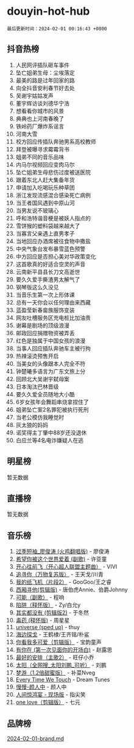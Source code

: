 # douyin-hot-hub

`最后更新时间：2024-02-01 00:16:43 +0800`

## 抖音热榜

1. 人民网评插队砸车事件
1. 坠亡姐弟生母：尘埃落定
1. 最美的路是过年回家的路
1. 向全抖音安利春节好去处
1. 吴谢宇姑姑发声
1. 董宇辉访谈刘德华宁浩
1. 想看看你城市的风景
1. 典典也上河南春晚了
1. 铁岭药厂爆炸系谣言
1. 河南大雪
1. 校方回应传插队奔驰男系高校教师
1. 拜登被曝寻求霉霉背书
1. 姐弟不同的音乐品味
1. 内马尔视频回应变肉马尔
1. 坠亡姐弟生母悲伤过度被送医院
1. 跟着东北人赶大集备年货
1. 申请加入吃喝玩乐种草团
1. 浙江发现流感混合感染死亡病例
1. 当王者国风遇到中原山河
1. 当男友说不玻璃心
1. 呼和浩特谐音梗是被妖人指点的
1. 雪饼猴的塑料袋越来越大了
1. 当寡言父亲遇上直男孝子
1. 当地回应办酒席被往食物中撒盐
1. 中央气象台发布暴雪蓝色预警
1. 中方回应是否担心美对华政策变化
1. 这首歌真的好适合空灵的声音
1. 云南新平县县长刀文高逝世
1. 要久久爱手撕渣男太解气了
1. 钢琴版这么久没见
1. 当音乐生第一次上形体课
1. 总有一天你会以任何理由来西藏
1. 蓝盈莹新春畲族服饰变装
1. 网友吐槽服务区充电桩比加油贵
1. 谢幕是剧场的顶级浪漫
1. 邮政回应捐赠物资被弄丢
1. 红色是独属于中国女孩的浪漫
1. 当事人回应插队奔驰车主被行拘
1. 热辣滚烫预售开启
1. 当美女的头像跟本人完全不符
1. 钟楚曦多语言为广东文旅上分
1. 回顾北大吴谢宇弑母案
1. 日本淘汰巴林晋级
1. 要久久爱全员随地大小酷
1. 6岁女孩年会舞蹈串烧拿捏住了
1. 姐弟坠亡案2名罪犯被执行死刑
1. 当老公模仿我睡觉时
1. 灰太狼的妈妈
1. 诺奖得主丁肇中88岁还没退休
1. 白应兰等4名电诈嫌疑人在逃

## 明星榜

暂无数据

## 直播榜

暂无数据

## 音乐榜

1. [过季短袖_廖俊涛 (火鸡翻唱版)](https://sf3-cdn-tos.douyinstatic.com/obj/tos-cn-ve-2774/ogQVJl0tRBKxQgZji7YClFEBrVDeHpPTWfCZbQ) - 廖俊涛
1. [希望你被这个世界爱着 (副歌)](https://sf5-hl-cdn-tos.douyinstatic.com/obj/tos-cn-ve-2774/oUHCmWQfZlE3QQBKBeD8rCFLpJzPgCpImhsxMt) - 许亚童
1. [开心往前飞（开心超人联盟主题曲）](https://sf5-hl-cdn-tos.douyinstatic.com/obj/tos-cn-ve-2774/9d8fb7c82cf1421fb93a9fe925275e0a) - VIVI
1. [追寻你（万物复苏版）](https://sf5-hl-cdn-tos.douyinstatic.com/obj/tos-cn-ve-2774/oYeAZJsbjIDit9APmBg8u6uDUQnHmoCf3gbo74) - 王天戈/川青
1. [我的纸飞机（片段2）](https://sf6-cdn-tos.douyinstatic.com/obj/tos-cn-ve-2774/oM2ZrKcg2CD5AeRB2gkeXOFB1IxAGJdZPazYHf) - GooGoo/王之睿
1. [西厢寻他(剪辑版)](https://sf3-cdn-tos.douyinstatic.com/obj/tos-cn-ve-2774/oUsAVfAQKlRNxEv5qxvIB8o5qmIWUcXbzJKJhw) - 唐伯虎Annie、伯爵Johnny
1. [可能（副歌）](https://sf5-hl-cdn-tos.douyinstatic.com/obj/tos-cn-ve-2774/cde1731888894259b333569393c2fb51) - 程响
1. [陷阱（释怀版）](https://sf5-hl-cdn-tos.douyinstatic.com/obj/tos-cn-ve-2774/oE8C21LeZrzKLDFfQYgMzx4GAIHageG5IzayY7) - Zy/白允y
1. [其实都没有 (剪辑版2)](https://sf5-hl-cdn-tos.douyinstatic.com/obj/tos-cn-ve-2774/oEBNQenHZtBhxYjGgUDQk0BCHTigQafgFlbQ7k) - 于冬然
1. [毒药 (释怀版)](https://sf5-hl-cdn-tos.douyinstatic.com/obj/tos-cn-ve-2774/oYILMEAzspdZBIzy4frJNB8ZHPHWAhiwowd4Ad) - 周星星
1. [universe (sped up)](https://sf5-hl-cdn-tos.douyinstatic.com/obj/tos-cn-ve-2774/oIQnurQLDCsdYeegkM4CKuVb23MZBXtX6QB8bv) - thuy
1. [海边探戈](https://sf3-cdn-tos.douyinstatic.com/obj/tos-cn-ve-2774/os9gE0VQCGqt6VQkZDyBBYvfSDY0QFe3vVmubn) - 王鹤棣/王齐铭/朴鲨
1. [你看我多可爱（剪辑版）](https://sf5-hl-cdn-tos.douyinstatic.com/obj/tos-cn-ve-2774/018d241ee66a4a189b2fa9ea2fe3363d) - 宝韵童声
1. [有你在 (第一次见面你的开场白)](https://sf3-cdn-tos.douyinstatic.com/obj/tos-cn-ve-2774/oAthrQ3ClJBfI57uBoFEgNDYtNCZ0TSYQQfxQ0) - 赵露思
1. [最好的安排（主歌2）](https://sf5-hl-cdn-tos.douyinstatic.com/obj/tos-cn-ve-2774/oMMZX1DuHpMwgoDztBmZswgQnbCeeANZxBHkFY) - 旺仔小乔
1. [太阳（全网搜_太阳刘鹏_可听）](https://sf3-cdn-tos.douyinstatic.com/obj/tos-cn-ve-2774/ogWbyIQnlBFImVbeDocRdCIYtBHlbJXgfZMvgz) - 刘鹏
1. [梦游（1.2倍甜蜜版）](https://sf5-hl-cdn-tos.douyinstatic.com/obj/tos-cn-ve-2774/o4gyAUm8hwufoEABmwVIiQtHsFuGzAEEWtNMzo) - 补菜Nveg
1. [Every Time We Touch](https://sf5-hl-cdn-tos.douyinstatic.com/obj/tos-cn-ve-2774/ogN6lUKQeBBfEVhIOMikG1CcJjugxk1tztZyhP) - Dream Tunes
1. [慢慢-颜人中](https://sf5-hl-cdn-tos.douyinstatic.com/obj/tos-cn-ve-2774/ocjHNfBXdBxQNC8ZGAeoLMFTUgtBg8bkExunDC) - 颜人中
1. [人间惊鸿宴 - 现场版](https://sf3-cdn-tos.douyinstatic.com/obj/tos-cn-ve-2774/osF4mrPePAf2Yv8Wfr5fATCHZwL5h1QiGQAKwz) - 指尖笑
1. [one love（剪辑版）](https://sf5-hl-cdn-tos.douyinstatic.com/obj/tos-cn-ve-2774/o4utbbKzHedACBQ0bkG7ZBgUvDQzbBDnYd1f1k) - 七元

## 品牌榜

[2024-02-01-brand.md](2024-02-01-brand.md)
